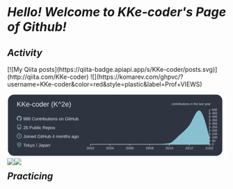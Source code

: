 # _Hello! Welcome to KKe-coder's Page of Github!_

## _Activity_
<div>
[![My Qiita posts](https://qiita-badge.apiapi.app/s/KKe-coder/posts.svg)](http://qiita.com/KKe-coder)
![](https://komarev.com/ghpvc/?username=KKe-coder&color=red&style=plastic&label=Prof+VIEWS)

[![](https://raw.githubusercontent.com/KKe-coder/KKe-coder/main/profile-summary-card-output/nord_dark/0-profile-details.svg)](https://github.com/vn7n24fzkq/github-profile-summary-cards)
<a href="https://github.com/anuraghazra/github-readme-stats">
  <img align="left" src="https://github-readme-stats.vercel.app/api?username=KKe-coder&theme=tokyonight" />
</a>
<a href="https://github.com/anuraghazra/github-readme-stats">
  <img align="left" src="https://github-readme-stats.vercel.app/api/top-langs?username=KKe-coder&layout=compact&theme=tokyonight" />
</a>
</div>

## _Practicing_

